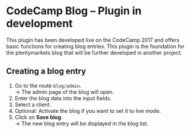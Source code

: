 # CodeCamp Blog – Plugin in development

This plugin has been developed live on the CodeCamp 2017 and offers basic functions for creating blog entries. This plugin is the foundation for the plentymarkets blog that will be further developed in another project.

## Creating a blog entry

1. Go to the route `blog/admin`.<br /> → The admin page of the blog will open.
2. Enter the blog data into the input fields.
3. Select a client.
4. Optional: Activate the blog if you want to set it to live mode.
5. Click on **Save blog**.<br /> → The new blog entry will be displayed in the blog list.
